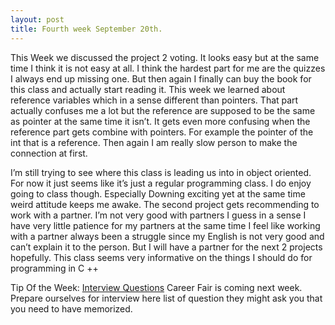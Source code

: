 ```yaml
---
layout: post
title: Fourth week September 20th.
---
```


This Week we discussed the project 2 voting. It looks easy but at the same time I think it is not easy at all. I think the hardest part for me are the quizzes I always end up missing one. But then again I finally can buy the book for this class and actually start reading it. This week we learned about reference variables which in a sense different than pointers. That part actually confuses me a lot but the reference are supposed to be the same as pointer at the same time it isn’t. It gets even more confusing when the reference part gets combine with pointers. For example the pointer of the int that is a reference. Then again I am really slow person to make the connection at first.

I’m still trying to see where this class is leading us into in object oriented. For now it just seems like it’s just a regular programming class. I do enjoy going to class though. Especially Downing exciting yet at the same time weird attitude keeps me awake. The second project gets recommending to work with a partner. I’m not very good with partners I guess in a sense I have very little patience for my partners at the same time I feel like working with a partner always been a struggle since my English is not very good and can’t explain it to the person. But I will have a partner for the next 2 projects hopefully. This class seems very informative on the things I should do for programming in C ++

Tip Of the Week: 
[Interview Questions](https://www.reddit.com/r/cscareerquestions/comments/20ahfq/heres_a_pretty_big_list_of_programming_interview/) Career Fair is coming next week. Prepare ourselves for interview here list of question they might ask you that you need to have memorized.

